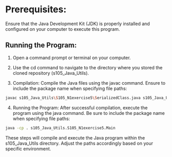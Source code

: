 # Prerequisites:
Ensure that the Java Development Kit (JDK) is properly installed and configured on your computer to execute this program.

## Running the Program:

1. Open a command prompt or terminal on your computer.

2. Use the cd command to navigate to the directory where you stored the cloned repository (s105_Java_Utils).

3. Compilation:
Compile the Java files using the javac command. Ensure to include the package name when specifying file paths: 

```sh
javac s105_Java_Utils\S105_N1exercise5\SerializedClass.java s105_Java_Utils\S105_N1exercise5\Main.java
```

4. Running the Program:
After successful compilation, execute the program using the java command. Be sure to include the package name when specifying file paths:

```sh
java -cp . s105_Java_Utils.S105_N1exercise5.Main
```

These steps will compile and execute the Java program within the s105_Java_Utils directory. Adjust the paths accordingly based on your specific environment.